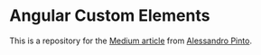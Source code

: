 # Angular Custom Elements

This is a repository for the [Medium article](https://medium.com/@alemp.rj/angular-elements-is-it-a-good-fit-as-a-micro-frontend-1218dced7c1b) from [Alessandro Pinto](https://www.linkedin.com/in/alessandropintobr/).
